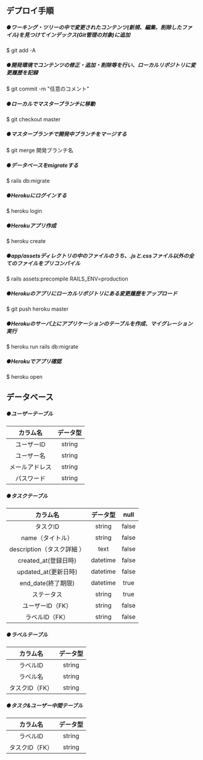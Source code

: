 ## デプロイ手順


##### ●ワーキング・ツリーの中で変更されたコンテンツ(新規、編集、削除したファイル)を見つけてインデックス(Git管理の対象)に追加
$ git add -A

##### ●開発環境でコンテンツの修正・追加・削除等を行い、ローカルリポジトリに変更履歴を記録
$ git commit -m "任意のコメント"

##### ●ローカルでマスターブランチに移動
$ git checkout master

##### ●マスターブランチで開発中ブランチをマージする
$ git merge 開発ブランチ名

##### ●データベースをmigrateする
$ rails db:migrate

##### ●Herokuにログインする
$ heroku login

##### ●Herokuアプリ作成
$ heroku create

##### ●app/assetsディレクトリの中のファイルのうち、.jsと.cssファイル以外の全てのファイルをプリコンパイル
$ rails assets:precompile RAILS_ENV=production

##### ●Herokuのアプリにローカルリポジトリにある変更履歴をアップロード
$ git push heroku master

##### ●Herokuのサーバ上にアプリケーションのテーブルを作成、マイグレーション実行
$ heroku run rails db:migrate

##### ●Herokuでアプリ確認
$ heroku open



## データベース

##### ●ユーザーテーブル
| 	カラム名  |  	データ型    |  
| :------------: | :------------: | 
|    ユーザーID    |    string      |  
|   ユーザー名 	|     string      |
|   メールアドレス  |     string      |
|   パスワード     |     string      |


##### ●タスクテーブル
|    カラム名    |      データ型    |      null     |  
| :------------: | :------------: |  :------------: |
|    タスクID     |    string      |    false      |  
|    name（タイトル）    |    string      |    false      |  
|   description（タスク詳細 ）	|     text      |    false      |  
|   created_at(登録日時) 	|     datetime     |     false      |  
|   updated_at(更新日時) 	|     datetime     |     false      |  
|   end_date(終了期限) 	|     datetime     |    true     |  
|   ステータス 	|     string     |     true     |  
|   ユーザーID（FK） |     string   |    false      |  
|   ラベルID（FK）  |     string   |    false      |  


##### ●ラベルテーブル
|    カラム名    |  	データ型    |  
| :------------: | :------------: | 
|    ラベルID    |    string      |  
|    ラベル名	|    string      |
|   タスクID（FK） |     string   |


##### ●タスク&ユーザー中間テーブル
|    カラム名    |  	データ型    |  
| :------------: | :------------: | 
|    ラベルID    |    string      |  
|   タスクID（FK）|    string      |